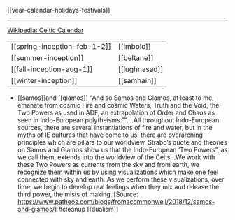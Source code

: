 [[year-calendar-holidays-festivals]]

---

[Wikipedia: Celtic Calendar](https://en.wikipedia.org/wiki/Celtic-calendar)

|||
|-|-|
[[spring-inception-feb-1-2]] | [[imbolc]]
[[summer-inception]] | [[beltane]]
[[fall-inception-aug-1]] | [[lughnasad]]
[[winter-inception]] | [[samhain]]

- [[samos]]and [[giamos]] "And so Samos and Giamos, at least to me, emanate from cosmic Fire and cosmic Waters, Truth and the Void, the Two Powers as used in ADF, an extrapolation of Order and Chaos as seen in Indo-European polytheisms.""....All throughout Indo-European sources, there are several instantiations of fire and water, but in the myths of IE cultures that have come to us, there are overarching principles which are pillars to our worldview. Strabo’s quote and theories on Samos and Giamos show us that the Indo-European ‘Two Powers”, as we call them, extends into the worldview of the Celts...We work with these Two Powers as currents from the sky and from earth, we recognize them within us by using visualizations which make one feel connected with sky and earth. As we perform these visualizations, over time, we begin to develop real feelings when they mix and release the third power, the mists of making. [Source: https://www.patheos.com/blogs/fromacommonwell/2018/12/samos-and-giamos/] #cleanup  [[dualism]]